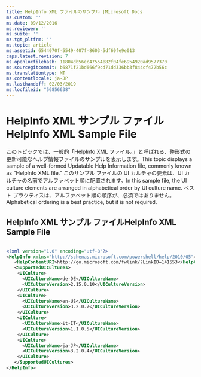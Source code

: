 ```yaml
---
title: HelpInfo XML ファイルのサンプル |Microsoft Docs
ms.custom: ''
ms.date: 09/12/2016
ms.reviewer: ''
ms.suite: ''
ms.tgt_pltfrm: ''
ms.topic: article
ms.assetid: 6544070f-5549-407f-8603-5df60fe9e013
caps.latest.revision: 7
ms.openlocfilehash: 11804db56ec47554e82f04fe6954920ad9577370
ms.sourcegitcommit: b6871f21bd666f9cd71dd336bb3f844cf472b56c
ms.translationtype: MT
ms.contentlocale: ja-JP
ms.lasthandoff: 02/03/2019
ms.locfileid: "56856638"
---
```

# <a name="helpinfo-xml-sample-file"></a><span data-ttu-id="dc1ea-102">HelpInfo XML サンプル ファイル</span><span class="sxs-lookup"><span data-stu-id="dc1ea-102">HelpInfo XML Sample File</span></span>

<span data-ttu-id="dc1ea-103">このトピックでは、一般的「HelpInfo XML ファイル。」と呼ばれる、整形式の更新可能なヘルプ情報ファイルのサンプルを表示します。</span><span class="sxs-lookup"><span data-stu-id="dc1ea-103">This topic displays a sample of a well-formed Updatable Help Information file, commonly known as "HelpInfo XML file."</span></span> <span data-ttu-id="dc1ea-104">このサンプル ファイルの UI カルチャの要素は、UI カルチャの名前でアルファベット順に配置されます。</span><span class="sxs-lookup"><span data-stu-id="dc1ea-104">In this sample file, the UI culture elements are arranged in alphabetical order by UI culture name.</span></span> <span data-ttu-id="dc1ea-105">ベスト プラクティスは、アルファベット順の順序が、必須ではありません。</span><span class="sxs-lookup"><span data-stu-id="dc1ea-105">Alphabetical ordering is a best practice, but it is not required.</span></span>

## <a name="helpinfo-xml-sample-file"></a><span data-ttu-id="dc1ea-106">HelpInfo XML サンプル ファイル</span><span class="sxs-lookup"><span data-stu-id="dc1ea-106">HelpInfo XML Sample File</span></span>

```xml

<?xml version="1.0" encoding="utf-8"?>
<HelpInfo xmlns="http://schemas.microsoft.com/powershell/help/2010/05">
   <HelpContentURI>http://go.microsoft.com/fwlink/?LinkID=141553</HelpContentURI>
   <SupportedUICultures>
    <UICulture>
      <UICultureName>de-DE</UICultureName>
      <UICultureVersion>2.15.0.10</UICultureVersion>
    </UICulture>
    <UICulture>
      <UICultureName>en-US</UICultureName>
      <UICultureVersion>3.2.0.7</UICultureVersion>
    </UICulture>
    <UICulture>
      <UICultureName>it-IT</UICultureName>
      <UICultureVersion>1.1.0.5</UICultureVersion>
    </UICulture>
    <UICulture>
      <UICultureName>ja-JP</UICultureName>
      <UICultureVersion>3.2.0.4</UICultureVersion>
    </UICulture>
   </SupportedUICultures>
</HelpInfo>

```